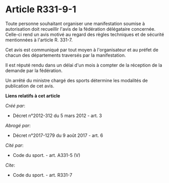# Article R331-9-1

Toute personne souhaitant organiser une manifestation soumise à autorisation doit recueillir l'avis de la fédération
délégataire concernée. Celle-ci rend un avis motivé au regard des règles techniques et de sécurité mentionnées à l'article R.
331-7. 

Cet avis est communiqué par tout moyen à l'organisateur et au préfet de chacun des départements traversés par la
manifestation. 

Il est réputé rendu dans un délai d'un mois à compter de la réception de la demande par la fédération. 

Un arrêté du ministre chargé des sports détermine les modalités de publication de cet avis.

**Liens relatifs à cet article**

_Créé par_:

  - Décret n°2012-312 du 5 mars 2012 - art. 3

_Abrogé par_:

  - Décret n°2017-1279 du 9 août 2017 - art. 6

_Cité par_:

  - Code du sport. - art. A331-5 (V)

_Cite_:

  - Code du sport. - art. R331-7
